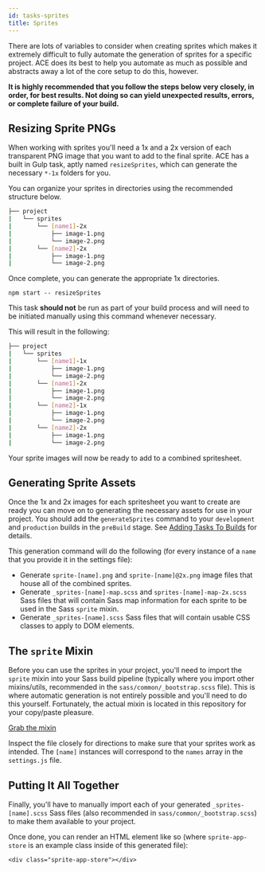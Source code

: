 ```yaml
---
id: tasks-sprites
title: Sprites
---
```


There are lots of variables to consider when creating sprites which makes it extremely difficult to fully automate the generation of sprites for a specific project. ACE does its best to help you automate as much as possible and abstracts away a lot of the core setup to do this, however.

**It is highly recommended that you follow the steps below very closely, in order, for best results. Not doing so can yield unexpected results, errors, or complete failure of your build.**

## Resizing Sprite PNGs
When working with sprites you'll need a 1x and a 2x version of each transparent PNG image that you want to add to the final sprite. ACE has a built in Gulp task, aptly named `resizeSprites`, which can generate the necessary `*-1x` folders for you.

You can organize your sprites in directories using the recommended structure below.
```bash
├── project
|   └── sprites
|       └── [name1]-2x
|           ├── image-1.png
|           └── image-2.png
|       └── [name2]-2x
|           ├── image-1.png
|           └── image-2.png
```

Once complete, you can generate the appropriate 1x directories.
```
npm start -- resizeSprites
```
This task **should not** be run as part of your build process and will need to be initiated manually using this command whenever necessary.

This will result in the following:
```bash
├── project
|   └── sprites
|       └── [name1]-1x
|           ├── image-1.png
|           └── image-2.png
|       └── [name1]-2x
|           ├── image-1.png
|           └── image-2.png
|       └── [name2]-1x
|           ├── image-1.png
|           └── image-2.png
|       └── [name2]-2x
|           ├── image-1.png
|           └── image-2.png
```

Your sprite images will now be ready to add to a combined spritesheet.

## Generating Sprite Assets
Once the 1x and 2x images for each spritesheet you want to create are ready you can move on to generating the necessary assets for use in your project. You should add the `generateSprites` command to your `development` and `production` builds in the `preBuild` stage. See [Adding Tasks To Builds](tasks-adding) for details.

This generation command will do the following (for every instance of a `name` that you provide it in the settings file):
* Generate `sprite-[name].png` and `sprite-[name]@2x.png` image files that house all of the combined sprites.
* Generate `_sprites-[name]-map.scss` and `sprites-[name]-map-2x.scss` Sass files that will contain Sass map information for each sprite to be used in the Sass `sprite` mixin.
* Generate `_sprites-[name].scss` Sass files that will contain usable CSS classes to apply to DOM elements.

## The `sprite` Mixin
Before you can use the sprites in your project, you'll need to import the `sprite` mixin into your Sass build pipeline (typically where you import other mixins/utils, recommended in the `sass/common/_bootstrap.scss` file). This is where automatic generation is not entirely possible and you'll need to do this yourself. Fortunately, the actual mixin is located in this repository for your copy/paste pleasure.

[Grab the mixin](https://github.com/spothero/ace/blob/master/config/_sprites.scss)

Inspect the file closely for directions to make sure that your sprites work as intended. The `[name]` instances will correspond to the `names` array in the `settings.js` file.

## Putting It All Together
Finally, you'll have to manually import each of your generated `_sprites-[name].scss` Sass files (also recommended in `sass/common/_bootstrap.scss`) to make them available to your project.

Once done, you can render an HTML element like so (where `sprite-app-store` is an example class inside of this generated file):
```markup
<div class="sprite-app-store"></div>
```
